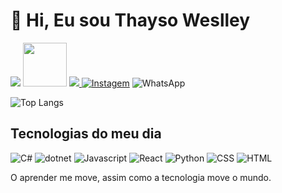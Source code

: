 # 👋 Hi, Eu sou Thayso Weslley

[<img src="https://img.shields.io/badge/LinkedIn-0077B5?style=for-the-badge&logo=linkedin&logoColor=white">](https://www.linkedin.com/in/thayso-guedes-728202234/)
[<img src="https://hermes.digitalinnovation.one/assets/diome/logo-full.svg" width="70">](https://www.dio.me/users/thayso_weslley)
<a href="mailto:thayso.weslley@gmail.com">
<img src="https://img.shields.io/badge/Gmail-D14836?style=for-the-badge&logo=gmail&logoColor=white"/>
</a>
[![Instagem](https://img.shields.io/badge/Instagram-E4405F?style=for-the-badge&logo=instagram&logoColor=white)](https://www.instagram.com/thayso.weslley/)
![WhatsApp](https://img.shields.io/badge/WhatsApp-25D366?style=for-the-badge&logo=whatsapp&logoColor=white)

![Top Langs](https://github-readme-stats.vercel.app/api/top-langs/?username=thayso-weslley&layout=compact)

## Tecnologias do meu dia

![C#](https://img.shields.io/badge/C%23-239120?style=for-the-badge&logo=c-sharp&logoColor=white)
![dotnet](https://img.shields.io/badge/.NET-5C2D91?style=for-the-badge&logo=.net&logoColor=white)
![Javascript](https://img.shields.io/badge/JavaScript-F7DF1E?style=for-the-badge&logo=javascript&logoColor=black
)
![React](https://img.shields.io/badge/React-20232A?style=for-the-badge&logo=react&logoColor=61DAFB
)
![Python](https://img.shields.io/badge/Python-14354C?style=for-the-badge&logo=python&logoColor=white)
![CSS](https://img.shields.io/badge/CSS3-1572B6?style=for-the-badge&logo=css3&logoColor=white)
![HTML](https://img.shields.io/badge/HTML5-E34F26?style=for-the-badge&logo=html5&logoColor=white
)

O aprender me move, assim como a tecnologia move o mundo.
